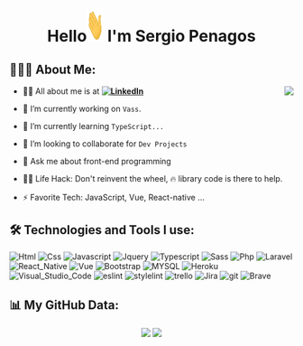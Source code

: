<h1 align="center">Hello<img src="https://raw.githubusercontent.com/ABSphreak/ABSphreak/master/gifs/Hi.gif" width="30px" height="60px"> I'm Sergio Penagos</h1>



## 👨🏻‍💻 About Me:

<img  src="./thoughtworks-gif_dribbble.gif" height="290px" align="right" />

- 🙋‍♂️ All about me is at  <strong><a href="https://www.linkedin.com/in/analyst-sergio-penagos/" target="_blank"><img alt="LinkedIn" src="https://img.shields.io/badge/linkedin-%230077B5.svg?&style=for-the-badge&logo=linkedin&logoColor=white"  height="30px"/></a></strong>

- 🔭  I’m currently working on `Vass`.

- 🌱 I’m currently learning `TypeScript...`

- 👯 I’m looking to collaborate for `Dev Projects`

- 💬 Ask me about front-end programming

- 👨‍💻 Life Hack: Don't reinvent the wheel, :fire: library code is there to help.

- ⚡ Favorite Tech: JavaScript, Vue, React-native ...

## 🛠️ Technologies and Tools I use:

<p>
<img
                    alt="Html"
                    src="https://img.shields.io/badge/HTML-239120?style=for-the-badge&logo=html5&logoColor=white"
                    height="25px"
                    data-canonical-src="https://img.shields.io/badge/HTML-239120?style=for-the-badge&logo=html5&logoColor=white"
                    style="max-width: 100%"
                />
<img
                    alt="Css"
                    src="https://img.shields.io/badge/CSS-239120?&style=for-the-badge&logo=css3&logoColor=white"
                    height="25px"
                    data-canonical-src="https://img.shields.io/badge/CSS-239120?&style=for-the-badge&logo=css3&logoColor=white"
                    style="max-width: 100%"
                />
<img
                    alt="Javascript"
                    src="https://img.shields.io/badge/JavaScript-F7DF1E?style=for-the-badge&logo=javascript&logoColor=black"
                    height="25px"
                    data-canonical-src="https://img.shields.io/badge/JavaScript-F7DF1E?style=for-the-badge&logo=javascript&logoColor=black"
                    style="max-width: 100%"
                />
<img
                    alt="Jquery"
                    src="https://img.shields.io/badge/jQuery-0769AD?style=for-the-badge&logo=jquery&logoColor=white"
                    height="25px"
                    data-canonical-src="https://img.shields.io/badge/jQuery-0769AD?style=for-the-badge&logo=jquery&logoColor=white"
                    style="max-width: 100%"
                />
<img
                    alt="Typescript"
                    src="https://img.shields.io/badge/TypeScript-007ACC?style=for-the-badge&logo=typescript&logoColor=white"
                    height="25px"
                    data-canonical-src="https://img.shields.io/badge/TypeScript-007ACC?style=for-the-badge&logo=typescript&logoColor=white"
                    style="max-width: 100%"
                />
<img
                    alt="Sass"
                    src="https://img.shields.io/badge/Sass-CC6699?style=for-the-badge&logo=sass&logoColor=white"
                    height="25px"
                    data-canonical-src="https://img.shields.io/badge/Sass-CC6699?style=for-the-badge&logo=sass&logoColor=white"
                    style="max-width: 100%"
                />
               <img
                    alt="Php"
                    src="https://img.shields.io/badge/PHP-777BB4?style=for-the-badge&logo=php&logoColor=white"
                    height="25px"
                    data-canonical-src="https://img.shields.io/badge/PHP-777BB4?style=for-the-badge&logo=php&logoColor=white"
                    style="max-width: 100%"
                />
               <img
                    alt="Laravel"
                    src="https://img.shields.io/badge/Laravel-FF2D20?style=for-the-badge&logo=laravel&logoColor=white"
                    height="25px"
                    data-canonical-src="https://img.shields.io/badge/Laravel-FF2D20?style=for-the-badge&logo=laravel&logoColor=white"
                    style="max-width: 100%"
                />
                <img
                    alt="React_Native"
                    src="https://img.shields.io/badge/React_Native-20232A?style=for-the-badge&logo=react&logoColor=61DAFB"
                    height="25px"
                    data-canonical-src="https://img.shields.io/badge/React_Native-20232A?style=for-the-badge&logo=react&logoColor=61DAFB"
                    style="max-width: 100%"
                />
               <img
                    alt="Vue"
                    src="https://img.shields.io/badge/Vue.js-35495E?style=for-the-badge&logo=vue.js&logoColor=4FC08D"
                    height="25px"
                    data-canonical-src="https://img.shields.io/badge/Vue.js-35495E?style=for-the-badge&logo=vue.js&logoColor=4FC08D"
                    style="max-width: 100%"
                />
                <img
                    alt="Bootstrap"
                    src="https://img.shields.io/badge/Bootstrap-563D7C?style=for-the-badge&logo=bootstrap&logoColor=white"
                    height="25px"
                    data-canonical-src="https://img.shields.io/badge/Bootstrap-563D7C?style=for-the-badge&logo=bootstrap&logoColor=white"
                    style="max-width: 100%"
                />
               <img
                    alt="MYSQL"
                    src="https://img.shields.io/badge/MySQL-00000F?style=for-the-badge&logo=mysql&logoColor=white"
                    height="25px"
                    data-canonical-src="https://img.shields.io/badge/MySQL-00000F?style=for-the-badge&logo=mysql&logoColor=white"
                    style="max-width: 100%"
                />
              <img
                    alt="Heroku"
                    src="https://img.shields.io/badge/Heroku-430098?style=for-the-badge&logo=heroku&logoColor=white"
                    height="25px"
                    data-canonical-src="https://img.shields.io/badge/Heroku-430098?style=for-the-badge&logo=heroku&logoColor=white"
                    style="max-width: 100%"
                />
               <img
                    alt="Visual_Studio_Code"
                    src="https://img.shields.io/badge/Visual_Studio_Code-0078D4?style=for-the-badge&logo=visual%20studio%20code&logoColor=white"
                    height="25px"
                    data-canonical-src="https://img.shields.io/badge/Visual_Studio_Code-0078D4?style=for-the-badge&logo=visual%20studio%20code&logoColor=white"
                    style="max-width: 100%"
                />
                <img
                    alt="eslint"
                    src="https://img.shields.io/badge/eslint-3A33D1?style=for-the-badge&logo=eslint&logoColor=white"
                    height="25px"
                    data-canonical-src="https://img.shields.io/badge/eslint-3A33D1?style=for-the-badge&logo=eslint&logoColor=white"
                    style="max-width: 100%"
                />
                <img
                    alt="stylelint"
                    src="https://img.shields.io/badge/stylelint-000?style=for-the-badge&logo=stylelint&logoColor=white"
                    height="25px"
                    data-canonical-src="https://img.shields.io/badge/stylelint-000?style=for-the-badge&logo=stylelint&logoColor=white"
                    style="max-width: 100%"
                />
                <img
                    alt="trello"
                    src="https://img.shields.io/badge/Trello-0052CC?style=for-the-badge&logo=trello&logoColor=white"
                    height="25px"
                    data-canonical-src="https://img.shields.io/badge/Trello-0052CC?style=for-the-badge&logo=trello&logoColor=white"
                    style="max-width: 100%"
                />
                <img
                    alt="Jira"
                    src="https://img.shields.io/badge/Jira-0052CC?style=for-the-badge&logo=Jira&logoColor=white"
                    height="25px"
                    data-canonical-src="https://img.shields.io/badge/Jira-0052CC?style=for-the-badge&logo=Jira&logoColor=white"
                    style="max-width: 100%"
                />
                <img
                    alt="git"
                    src="https://img.shields.io/badge/GIT-E44C30?style=for-the-badge&logo=git&logoColor=white"
                    height="25px"
                    data-canonical-src="https://img.shields.io/badge/GIT-E44C30?style=for-the-badge&logo=git&logoColor=white"
                    style="max-width: 100%"
                />
                <img
                    alt="Brave"
                    src="https://img.shields.io/badge/Brave-FF1B2D?style=for-the-badge&logo=Brave&logoColor=white"
                    height="25px"
                    data-canonical-src="https://img.shields.io/badge/Brave-FF1B2D?style=for-the-badge&logo=Brave&logoColor=white"
                    style="max-width: 100%"
                />
</p>


## 📊 My GitHub Data:

<div align="center">  
  <img align="center" src="https://github-readme-stats.anuraghazra1.vercel.app/api/top-langs/?username=gioudi&layout=compact" />
  <img align="center" src="https://github-readme-stats.anuraghazra1.vercel.app/api?username=gioudi&show_icons=true" />
</div>
